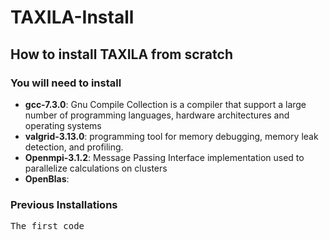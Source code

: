 # TAXILA-Install
## How to install TAXILA from scratch

### You will need to install 

- **gcc-7.3.0**: Gnu Compile Collection is a compiler that support a large number of programming languages, hardware architectures and operating systems
- **valgrid-3.13.0**: programming tool for memory debugging, memory leak detection, and profiling.
- **Openmpi-3.1.2**: Message Passing Interface implementation used to parallelize calculations on clusters 
- **OpenBlas**: 

### Previous Installations 

<pre>
The first code
</pre>


